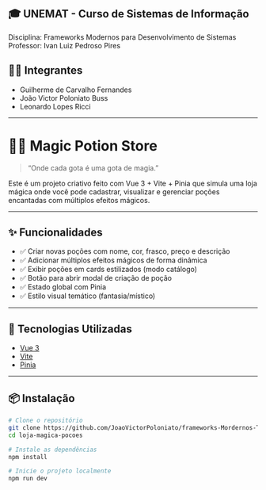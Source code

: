 ## 🎓 UNEMAT - Curso de Sistemas de Informação
Disciplina: Frameworks Modernos para Desenvolvimento de Sistemas  
Professor: Ivan Luiz Pedroso Pires

## 👨‍💻 Integrantes
- Guilherme de Carvalho Fernandes
- João Victor Poloniato Buss
- Leonardo Lopes Ricci

---

# 🧙‍♂ Magic Potion Store

> “Onde cada gota é uma gota de magia.”

Este é um projeto criativo feito com Vue 3 + Vite + Pinia que simula uma loja mágica onde você pode cadastrar, visualizar e gerenciar poções encantadas com múltiplos efeitos mágicos.


---

## ✨ Funcionalidades

- ✅ Criar novas poções com nome, cor, frasco, preço e descrição
- ✅ Adicionar múltiplos efeitos mágicos de forma dinâmica
- ✅ Exibir poções em cards estilizados (modo catálogo)
- ✅ Botão para abrir modal de criação de poção
- ✅ Estado global com Pinia
- ✅ Estilo visual temático (fantasia/místico)

---

## 🧱 Tecnologias Utilizadas

- [Vue 3](https://vuejs.org/)
- [Vite](https://vitejs.dev/)
- [Pinia](https://pinia.vuejs.org/)

---

## 📦 Instalação

```bash
# Clone o repositório
git clone https://github.com/JoaoVictorPoloniato/frameworks-Mordernos-Trabalho.git
cd loja-magica-pocoes

# Instale as dependências
npm install

# Inicie o projeto localmente
npm run dev
